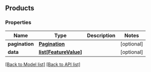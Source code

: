 ## Products

### Properties
Name | Type | Description | Notes
------------ | ------------- | ------------- | -------------
**pagination** | [**Pagination**](#Pagination) |  | [optional] 
**data** | [**list[FeatureValue]**](#FeatureValue) |  | [optional] 

[[Back to Model list]](#documentation-for-models) [[Back to API list]](#documentation-for-api-endpoints)


